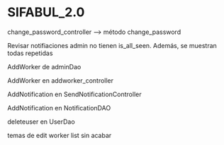 # SIFABUL_2.0
 


change_password_controller --> método change_password

Revisar notifiaciones admin no tienen is_all_seen. Además, se muestran todas repetidas

AddWorker de adminDao

AddWorker en addworker_controller

AddNotification en SendNotificationController

AddNotification en NotificationDAO

deleteuser en UserDao

temas de edit worker list sin acabar